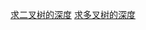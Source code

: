 [求二叉树的深度](https://github.com/RainForB/Learn/blob/master/Code/LeetCode/LeetCode_Qinyu/MaximumDepthOfBinaryTree_104/MaximumDepthOfBinaryTree_104.cs)
[求多叉树的深度](https://github.com/RainForB/Learn/blob/master/Code/LeetCode/LeetCode_Qinyu/MaxDepthOfNAryTree/MaxDepthOfNAryTree.cs)